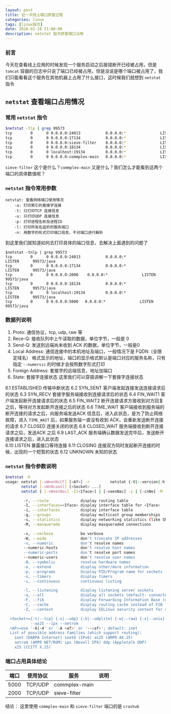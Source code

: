 ```yaml
---
layout: post
title: 记一次线上端口排查过程
categories: linux
tags: [linux指令]
date: 2018-01-18 21:00:00
description: netstat 指令排查端口占用
---
```


### 前言

今天在查看线上应用的时候发现一个服务启动之后报错断开已经被占用，但是`tomcat` 容器的日志中只说了端口已经被占用，但是没说是哪个端口被占用了，我们只能看看这个服务在其他机器上占用了什么接口，这时候我们就想到 `netstat` 指令

## `netstat` 查看端口占用情况

### 常用 `netstat` 指令

```bash
$netstat -tlp | grep 99573
tcp        0      0 0.0.0.0:24013           0.0.0.0:*               LISTEN      99573/java          
tcp        0      0 0.0.0.0:17134           0.0.0.0:*               LISTEN      99573/java          
tcp        0      0 0.0.0.0:sieve-filter    0.0.0.0:*               LISTEN      99573/java          
tcp        0      0 0.0.0.0:18134           0.0.0.0:*               LISTEN      99573/java          
tcp        0      0 localhost:19134         0.0.0.0:*               LISTEN      99573/java          
tcp        0      0 0.0.0.0:commplex-main   0.0.0.0:*               LISTEN      99573/java          
```

`sieve-filter` 这个是什么？`commplex-main` 又是什么？我们怎么才能看到这两个端口的具体数值呢？

### `netstat` 指令常用参数

    netstat: 查看网络端口使用情况
        -a: 打印索引的套接字连接
        -t: 只打印TCP 连接信息
        -u: 只打印UDP 连接信息
        -p: 打印进程名称及进程ID
        -l: 打印所有在监听的服务端口
        -n: 用数字的形式打印端口信息，不对端口进行解析

到这里我们就知道如何去打印具体的端口信息，去解决上面遇到的问题了

```
$netstat -tnlp | grep 99573
tcp        0      0 0.0.0.0:24013           0.0.0.0:*               LISTEN      99573/java          
tcp        0      0 0.0.0.0:17134           0.0.0.0:*               LISTEN      99573/java          
tcp        0      0 0.0.0.0:2000    0.0.0.0:*               LISTEN      99573/java          
tcp        0      0 0.0.0.0:18134           0.0.0.0:*               LISTEN      99573/java          
tcp        0      0 localhost:19134         0.0.0.0:*               LISTEN      99573/java          
tcp        0      0 0.0.0.0:5000   0.0.0.0:*               LISTEN      99573/java         
```
### 数据列说明
1. Proto: 通信协议，tcp, udp, raw 等
2. Rece-Q: 接收队列中上午读取的数据，单位字节，一般是 0
3. Send-Q: 发送到远端尚未收到 ACK 的数据，单位字节，一般是0
4. Local Address: 通信连接中的本机地址及端口，一般情况下是 FQDN（全限定域名） 格式显示的地址，端口的显示格式默认是端口对应的服务名称，只有指定 `--numersic` 的时候才会按照数字形式打印
5. Foreign Address: 套接字的远端信息，地址加端口
6. State: 套接字连接状态
这里我们可以穿插讲解一下套接字连接状态

6.1 ESTABLISHED 传输中断状态
6.2 SYN_SENT 客户端发起连接发送连接请求后的状态
6.3 SYN_RECV 套接字服务端接收到连接请求后的状态
6.4 FIN_WAIT1 客户端发起断开连接请求后的状态
6.5 FIN_WAIT2 断开连接请求方接收到对方回复之后，等待对方发起断开连接之后的状态
6.6 TIME_WAIT 客户端接收到服务端的断开连接的请求之后，向服务端发送ACK 信息后，进入此状态，是为了防止网络故障，进入 `TIME_WAIT` 后，如果服务端一直没有收到 ACK，会重新发送断开连接的请求
6.7 CLOSED 连接关闭的状态
6.8 CLOSED_WAIT 服务端接收到断开连接请求之后，发送ACK 之后
6.9 LAST_ACK 服务端确认数据发送完毕后，发送断开连接请求之后，进入此状态   
6.10 LISTEN 暴露接口等待连接 
6.11 CLOSING 连接双方同时发起断开连接的时候，出现的一个短暂的状态
6.12 UNKNOWN 未知的状态

### `netstat` 指令参数说明

```bash
$netstat -h
usage: netstat [-vWeenNcCF] [<Af>] -r         netstat {-V|--version|-h|--help}
       netstat [-vWnNcaeol] [<Socket> ...]
       netstat { [-vWeenNac] -I[<Iface>] | [-veenNac] -i | [-cnNe] -M | -s [-6tuw] } [delay]

        -r, --route              display routing table
        -I, --interfaces=<Iface> display interface table for <Iface>
        -i, --interfaces         display interface table
        -g, --groups             display multicast group memberships
        -s, --statistics         display networking statistics (like SNMP)
        -M, --masquerade         display masqueraded connections

        -v, --verbose            be verbose
        -W, --wide               don't truncate IP addresses
        -n, --numeric            don't resolve names
        --numeric-hosts          don't resolve host names
        --numeric-ports          don't resolve port names
        --numeric-users          don't resolve user names
        -N, --symbolic           resolve hardware names
        -e, --extend             display other/more information
        -p, --programs           display PID/Program name for sockets
        -o, --timers             display timers
        -c, --continuous         continuous listing

        -l, --listening          display listening server sockets
        -a, --all                display all sockets (default: connected)
        -F, --fib                display Forwarding Information Base (default)
        -C, --cache              display routing cache instead of FIB
        -Z, --context            display SELinux security context for sockets

  <Socket>={-t|--tcp} {-u|--udp} {-U|--udplite} {-w|--raw} {-x|--unix}
           --ax25 --ipx --netrom
  <AF>=Use '-6|-4' or '-A <af>' or '--<af>'; default: inet
  List of possible address families (which support routing):
    inet (DARPA Internet) inet6 (IPv6) ax25 (AMPR AX.25)
    netrom (AMPR NET/ROM) ipx (Novell IPX) ddp (Appletalk DDP)
    x25 (CCITT X.25)
```


### 端口占用具体结论

| 端口 | 使用协议 | 服务 | 说明 |
|-|-|-|-|
| 5000 | TCP/UDP | commplex-main | |
| 2000 | TCP/UDP | sieve-filter | |


结论：
        这里使用 `commplex-main` 和 `sieve-filter` 端口的是 `crashub`
